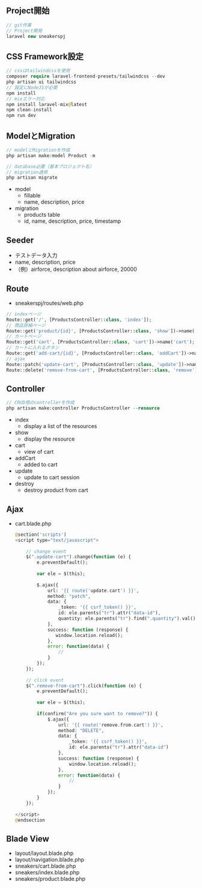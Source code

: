 ## Project開始

```php
// git作業
// Project開発
laravel new sneakerspj
```

## CSS Framework設定

```php
// cssはtailwindcssを使用
composer require laravel-frontend-presets/tailwindcss --dev
php artisan ui tailwindcss
// 設定にNodeJSが必要
npm install
// mixエラー対応
npm install laravel-mix@latest
npm clean-install
npm run dev
```

## ModelとMigration

```php
// modelとMigrationを作成
php artisan make:model Product -m

// database必要（基本プロジェクト名）
// migration適用
php artisan migrate
```

- model
    - fillable
    - name, description, price
- migration
    - products table
    - id, name, description, price, timestamp

## Seeder

- テストデータ入力
- name, description, price
- （例）airforce, description about airforce, 20000

## Route

- sneakerspj/routes/web.php

```php
// indexページ
Route::get('/', [ProductsController::class, 'index']);
// 商品詳細ページ
Route::get('product/{id}', [ProductsController::class, 'show'])->name('show');
// カートページ
Route::get('cart', [ProductsController::class, 'cart'])->name('cart');
// カートに入れるボタン
Route::get('add-cart/{id}', [ProductsController::class, 'addCart'])->name('add.cart');
// ajax
Route::patch('update-cart', [ProductsController::class, 'update'])->name('update.cart');
Route::delete('remove-from-cart', [ProductsController::class, 'remove'])->name('remove.from.cart');
```

## Controller

```php
// CRUD用のcontrollerを作成
php artisan make:controller ProductsController --resource
```

- index
    - display a list of the resources
- show
    - display the resource
- cart
    - view of cart
- addCart
    - added to cart
- update
    - update to cart session
- destroy
    - destroy product from cart

## Ajax

- cart.blade.php
    
    ```php
    @section('scripts')
    <script type="text/javascript">
        
        // change event
        $(".update-cart").change(function (e) {
            e.preventDefault();
      
            var ele = $(this);
      
            $.ajax({
                url: '{{ route('update.cart') }}',
                method: "patch",
                data: {
                    _token: '{{ csrf_token() }}', 
                    id: ele.parents("tr").attr("data-id"), 
                    quantity: ele.parents("tr").find(".quantity").val()
                },
                success: function (response) {
                   window.location.reload();
                },
                error: function(data) {
                    //
                }
            });
        });
        
        // click event
        $(".remove-from-cart").click(function (e) {
            e.preventDefault();
      
            var ele = $(this);
      
            if(confirm("Are you sure want to remove?")) {
                $.ajax({
                    url: '{{ route('remove.from.cart') }}',
                    method: "DELETE",
                    data: {
                        _token: '{{ csrf_token() }}', 
                        id: ele.parents("tr").attr("data-id")
                    },
                    success: function (response) {
                        window.location.reload();
                    },
                    error: function(data) {
                        //
                    }
                });
            }
        });
      
    </script>
    @endsection
    ```
    

## Blade View

- layout/layout.blade.php
- layout/navigation.blade.php
- sneakers/cart.blade.php
- sneakers/index.blade.php
- sneakers/product.blade.php